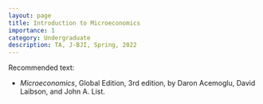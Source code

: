 ```yaml
---
layout: page
title: Introduction to Microeconomics
importance: 1
category: Undergraduate
description: TA, J-BJI, Spring, 2022
---
```


Recommended text: 

* *Microeconomics*, Global Edition, 3rd edition, by Daron Acemoglu, David Laibson, and John A. List. 
